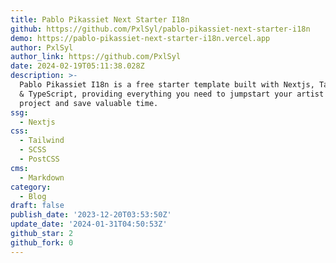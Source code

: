 ```yaml
---
title: Pablo Pikassiet Next Starter I18n
github: https://github.com/PxlSyl/pablo-pikassiet-next-starter-i18n
demo: https://pablo-pikassiet-next-starter-i18n.vercel.app
author: PxlSyl
author_link: https://github.com/PxlSyl
date: 2024-02-19T05:11:38.028Z
description: >-
  Pablo Pikassiet I18n is a free starter template built with Nextjs, TailwindCSS
  & TypeScript, providing everything you need to jumpstart your artist Next
  project and save valuable time.
ssg:
  - Nextjs
css:
  - Tailwind
  - SCSS
  - PostCSS
cms:
  - Markdown
category:
  - Blog
draft: false
publish_date: '2023-12-20T03:53:50Z'
update_date: '2024-01-31T04:50:53Z'
github_star: 2
github_fork: 0
---
```

